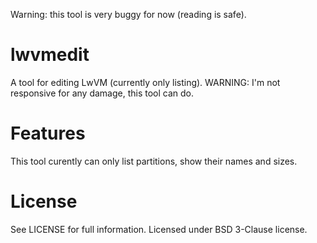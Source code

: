 Warning: this tool is very buggy for now (reading is safe).

lwvmedit
========

A tool for editing LwVM (currently only listing). WARNING: I'm not responsive for any damage, this tool can do.


Features
========

This tool curently can only list partitions, show their names and sizes.


License
=======

See LICENSE for full information. Licensed under BSD 3-Clause license.

